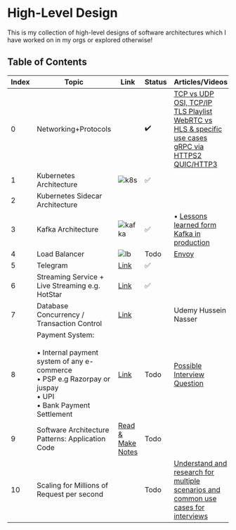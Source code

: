 # High-Level Design

This is my collection of high-level designs of software architectures which I have worked on in my orgs or explored otherwise!

## Table of Contents

| Index | Topic                                  | Link                     | Status       |Articles/Videos       |
|-------|----------------------------------------|--------------------------|--------------|----------------------|
| 0     | Networking+Protocols                   |                          | :heavy_check_mark:   | [TCP vs UDP]() <br />[OSI, TCP/IP](https://blog.bytebytego.com/p/network-protocols-run-the-internet) <br /> [TLS Playlist](https://www.youtube.com/playlist?list=PLQnljOFTspQW4yHuqp_Opv853-G_wAiH-) <br /> [WebRTC vs HLS & specific use cases]() <br /> [gRPC via HTTPS2]() <br /> [QUIC/HTTP3]()|
| 1     | Kubernetes Architecture                |![k8s](https://github.com/ishan-backend/HLD/raw/main/k8s.png)   | :white_check_mark:         | |
| 2     | Kubernetes Sidecar Architecture        |                          |          | |
| 3     | Kafka Architecture             |  ![kafka](https://github.com/ishan-backend/HLD/raw/main/kafka.svg)                        | :white_check_mark:         | • [Lessons learned form Kafka in production](https://youtu.be/1vLMuWsfMcA?t=1825) <br/>|
| 4     | Load Balancer                          |![lb](https://github.com/ishan-backend/HLD/raw/main/lb.png)  | Todo         | [Envoy](https://www.youtube.com/watch?v=40gKzHQWgP0)|
| 5     | Telegram        | [Link](#scalability-and-load-balancing)         | :white_check_mark:   | |
| 6     | Streaming Service + Live Streaming e.g. HotStar| [Link]()         | :white_check_mark:   | |
| 7     | Database Concurrency / Transaction Control| [Link]()         |   | Udemy Hussein Nasser|
| 8     | Payment System: <br/> <br/> • Internal payment system of any e-commerce <br/> • PSP e.g Razorpay or juspay <br/> • UPI <br/> • Bank Payment Settlement | [Link]()     | Todo         | [Possible Interview Question](https://iorilan.medium.com/i-asked-this-system-design-question-to-3-guys-during-a-developer-interview-and-none-of-them-gave-9c23abe45687) |
| 9     | Software Architecture Patterns: Application Code| [Read & Make Notes](https://towardsdatascience.com/10-common-software-architectural-patterns-in-a-nutshell-a0b47a1e9013)                 | Todo         | |
| 10    | Scaling for Millions of Request per second|                        | Todo         | [Understand and research for multiple scenarios and common use cases for interviews](https://towardsdatascience.com/10-common-software-architectural-patterns-in-a-nutshell-a0b47a1e9013)|
